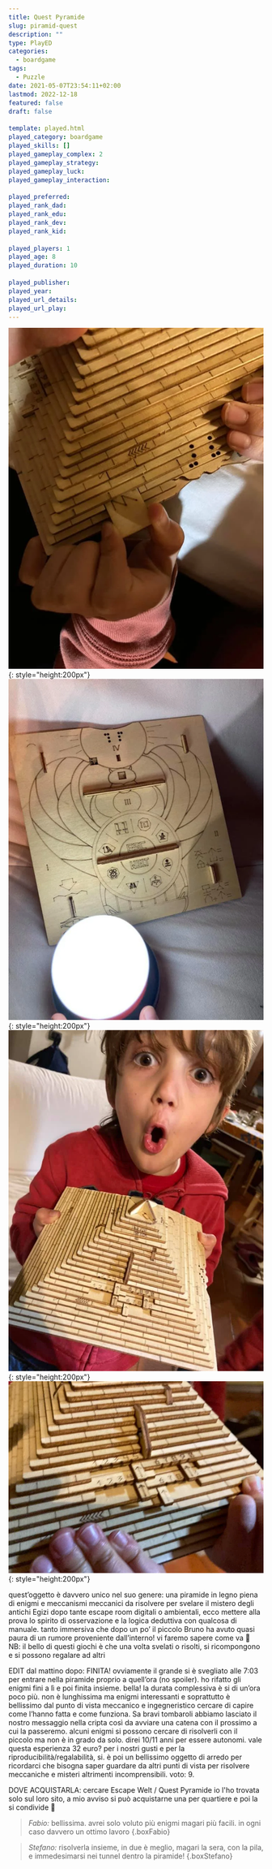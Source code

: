 ```yaml
---
title: Quest Pyramide
slug: piramid-quest
description: ""
type: PlayED
categories:
  - boardgame
tags:
  - Puzzle
date: 2021-05-07T23:54:11+02:00
lastmod: 2022-12-18
featured: false
draft: false

template: played.html
played_category: boardgame
played_skills: []
played_gameplay_complex: 2
played_gameplay_strategy:
played_gameplay_luck:
played_gameplay_interaction:

played_preferred:
played_rank_dad: 
played_rank_edu:
played_rank_dev:
played_rank_kid: 

played_players: 1
played_age: 8
played_duration: 10

played_publisher: 
played_year: 
played_url_details: 
played_url_play: 
---
```


![](img/pyramidquest_1.webp){: style="height:200px"}
![](img/pyramidquest_2.webp){: style="height:200px"}
![](img/pyramidquest_3.webp){: style="height:200px"}
![](img/pyramidquest_4.webp){: style="height:200px"}

quest’oggetto è davvero unico nel suo genere: una piramide in legno piena di enigmi e meccanismi meccanici da risolvere per svelare il mistero degli antichi Egizi
dopo tante escape room digitali o ambientali, ecco mettere alla prova lo spirito di osservazione e la logica deduttiva con qualcosa di manuale. 
tanto immersiva che dopo un po’ il piccolo Bruno ha avuto quasi paura di un rumore proveniente dall’interno!
vi faremo sapere come va 🙂
NB: il bello di questi giochi è che una volta svelati o risolti, si ricompongono e si possono regalare ad altri

EDIT dal mattino dopo:
FINITA! ovviamente il grande si è svegliato alle 7:03 per entrare nella piramide proprio a quell’ora (no spoiler). ho rifatto gli enigmi fini a lì e poi finita insieme. bella! la durata complessiva è si di un’ora poco più. non è lunghissima ma enigmi interessanti e soprattutto è bellissimo dal punto di vista meccanico e ingegneristico cercare di capire come l’hanno fatta e come funziona. Sa bravi tombaroli abbiamo lasciato il nostro messaggio nella cripta così da avviare una catena con il prossimo a cui la passeremo. 
alcuni enigmi si possono cercare di risolverli con il piccolo ma non è in grado da solo. direi 10/11 anni per essere autonomi. vale questa esperienza 32 euro? per i nostri gusti e per la riproducibilità/regalabilità, si. è poi un bellissimo oggetto di arredo per ricordarci che bisogna saper guardare da altri punti di vista per risolvere meccaniche e misteri altrimenti incomprensibili. voto: 9. 

DOVE ACQUISTARLA: cercare Escape Welt / Quest Pyramide io l'ho trovata solo sul loro sito, a mio avviso si può acquistarne una per quartiere e poi la si condivide 🙂

> *Fabio:* bellissima. avrei solo voluto più enigmi magari più facili. in ogni caso davvero un ottimo lavoro
{.boxFabio}

> *Stefano:* risolverla insieme, in due è meglio, magari la sera, con la pila, e immedesimarsi nei tunnel dentro la piramide!
{.boxStefano}
